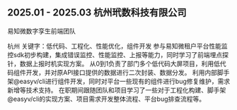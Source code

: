 ## 2025.01 - 2025.03 杭州玳数科技有限公司 

易知微数字孪生前端团队

杭州 关键字：低代码、工程化、性能优化，组件开发
参与易知微租户平台性能监控sdk初步构建，集成错误监控、性能监控、上报等能力，同时学习了前端埋点探针，数据上报时机实现方案。
从0到1负责了部门多个低代码大屏项目，利用低代码组件开发，并对原API接口提供的数据进行二次封装、数据分发。
利用内部脚手架@easyv/cli进行组件开发，同时对平台一些现有的组件进行bug修复维护，需求新增等技术支持。
在职期间跟随团队和项目学习了一些对于工程化构建、脚手架@easyv/cli的实现方案、项目需求开发整体流程、平台bug排查流程等。

